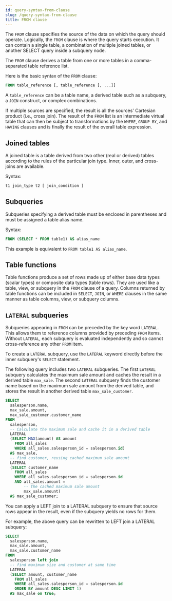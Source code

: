 ```yaml
---
id: query-syntax-from-clause
slug: /query-syntax-from-clause
title: FROM clause
---
```


The `FROM` clause specifies the source of the data on which the query should operate. Logically, the `FROM` clause is where the query starts execution. It can contain a single table, a combination of multiple joined tables, or another SELECT query inside a subquery node.

The `FROM` clause derives a table from one or more tables in a comma-separated table reference list.

Here is the basic syntax of the `FROM` clause:

```sql
FROM table_reference [, table_reference [, ...]]
```

A `table_reference` can be a table name, a derived table such as a subquery, a `JOIN` construct, or complex combinations.

If multiple sources are specified, the result is all the sources' Cartesian product (i.e., cross join). The result of the `FROM` list is an intermediate virtual table that can then be subject to transformations by the `WHERE`, `GROUP BY`, and `HAVING` clauses and is finally the result of the overall table expression.

## Joined tables

A joined table is a table derived from two other (real or derived) tables according to the rules of the particular join type. Inner, outer, and cross-joins are available.

Syntax:

```sql
t1 join_type t2 [ join_condition ]
```

## Subqueries

Subqueries specifying a derived table must be enclosed in parentheses and must be assigned a table alias name.

Syntax:

```sql
FROM (SELECT * FROM table1) AS alias_name
```

This example is equivalent to `FROM table1 AS alias_name`.

## Table functions

Table functions produce a set of rows made up of either base data types (scalar types) or composite data types (table rows). They are used like a table, view, or subquery in the `FROM` clause of a query. Columns returned by table functions can be included in `SELECT`, `JOIN`, or `WHERE` clauses in the same manner as table columns, view, or subquery columns.

## `LATERAL` subqueries

Subqueries appearing in `FROM` can be preceded by the key word `LATERAL`. This allows them to reference columns provided by preceding `FROM` items. Without `LATERAL`, each subquery is evaluated independently and so cannot cross-reference any other `FROM` item.

To create a `LATERAL` subquery, use the `LATERAL` keyword directly before the inner subquery's `SELECT` statement.

The following query includes two `LATERAL` subqueries. The first `LATERAL` subquery calculates the maximum sale amount and caches the result in a derived table `max_sale`. The second `LATERAL` subquery finds the customer name based on the maximum sale amount from the derived table, and stores the result in another derived table `max_sale_customer`.

```sql
SELECT
  salesperson.name,
  max_sale.amount,
  max_sale_customer.customer_name
FROM
  salesperson,
  -- Calculate the maximum sale and cache it in a derived table
  LATERAL
  (SELECT MAX(amount) AS amount
    FROM all_sales
    WHERE all_sales.salesperson_id = salesperson.id)
  AS max_sale,
  -- find customer, reusing cached maximum sale amount
  LATERAL
  (SELECT customer_name
    FROM all_sales
    WHERE all_sales.salesperson_id = salesperson.id
    AND all_sales.amount =
        -- the cached maximum sale amount
        max_sale.amount)
  AS max_sale_customer;
  ```

You can apply a LEFT join to a LATERAL subquery to ensure that source rows appear in the result, even if the subquery yields no rows for them.

For example, the above query can be rewritten to LEFT join a LATERAL subquery:

```sql
SELECT
  salesperson.name,
  max_sale.amount,
  max_sale.customer_name
FROM
  salesperson left join
  -- find maximum size and customer at same time
  LATERAL
  (SELECT amount, customer_name
    FROM all_sales
    WHERE all_sales.salesperson_id = salesperson.id
    ORDER BY amount DESC LIMIT 1)
  AS max_sale on true;
```

